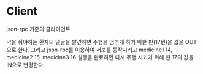 # Client

json-rpc 기준의 클라이언트

약을 줘야하는 환자의 얼굴을 발견하면
주행을 멈추게 하기 위한 핀(17번)을 값을 OUT으로 한다.
그리고 json-rpc를 이용하여 서보를 동작시키고 medicine1 14, medicine2 15, medicine3 16 
실행을 완료하면 다시 주행 시키기 위해 핀 17의 값을 IN으로 변경한다.  

